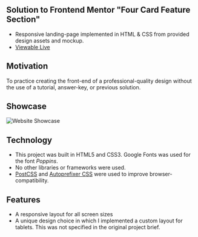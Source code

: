 ## Solution to Frontend Mentor "Four Card Feature Section"
- Responsive landing-page implemented in HTML & CSS from provided design assets and mockup.
- [Viewable Live](https://sleepy-boyd-2023be.netlify.app/)

## Motivation 
To practice creating the front-end of a professional-quality design without the use of a tutorial, answer-key, or previous solution. 

## Showcase 

![Website Showcase](images/showcase.gif)


## Technology
- This project was built in HTML5 and CSS3. Google Fonts was used for the font *Poppins*. 
- No other libraries or frameworks were used. 
- [PostCSS](https://madlittlemods.github.io/postcss-css-variables/playground/) and [Autoprefixer CSS](http://autoprefixer.github.io/) were used to improve browser-compatibility.

## Features
- A responsive layout for all screen sizes 
- A unique design choice in which I implemented a custom layout for tablets. This was not specified in the original project brief. 
